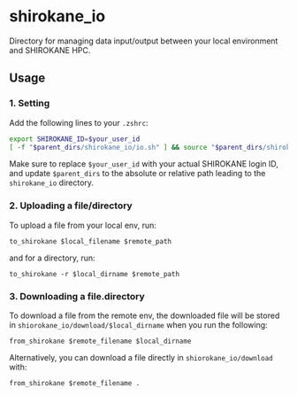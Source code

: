 # shirokane_io
Directory for managing data input/output between your local environment and SHIROKANE HPC.

## Usage
### 1. Setting
Add the following lines to your `.zshrc`:

```bash
export SHIROKANE_ID=$your_user_id
[ -f "$parent_dirs/shirokane_io/io.sh" ] && source "$parent_dirs/shirokane_io/io.sh"
```

Make sure to replace `$your_user_id` with your actual SHIROKANE login ID,
and update `$parent_dirs` to the absolute or relative path leading to the `shirokane_io` directory.

### 2. Uploading a file/directory
To upload a file from your local env, run:
```terminal
to_shirokane $local_filename $remote_path
```

and for a directory, run:
```terminal
to_shirokane -r $local_dirname $remote_path
```

### 3. Downloading a file.directory
To download a file from the remote env, the downloaded file will be stored in `shiorokane_io/download/$local_dirname` when you run the following:
```terminal
from_shirokane $remote_filename $local_dirname
```
Alternatively, you can download a file directly in `shiorokane_io/download` with:
```terminal
from_shirokane $remote_filename .
```
